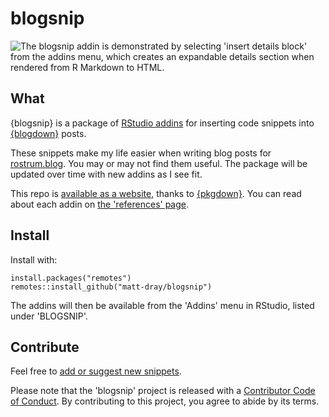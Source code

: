 # blogsnip

<img src="https://www.rostrum.blog/post/2019-10-22-blogsnip-an-rstudio-addin-package_files/blogsnip.gif" alt="The blogsnip addin is demonstrated by selecting 'insert details block' from the addins menu, which creates an expandable details section when rendered from R Markdown to HTML.">

## What

{blogsnip} is a package of [RStudio addins](https://rstudio.github.io/rstudioaddins/) for inserting code snippets into [{blogdown}](https://bookdown.org/yihui/blogdown/) posts.

These snippets make my life easier when writing blog posts for [rostrum.blog](https://rostrum.blog). You may or may not find them useful. The package will be updated over time with new addins as I see fit.

This repo is [available as a website](https://matt-dray.github.io/blogsnip/), thanks to [{pkgdown}](https://pkgdown.r-lib.org/). You can read about each addin on [the 'references' page](https://matt-dray.github.io/blogsnip/reference/index.html).

## Install

Install with:

```
install.packages("remotes")
remotes::install_github("matt-dray/blogsnip")
```

The addins will then be available from the 'Addins' menu in RStudio, listed under 'BLOGSNIP'.

## Contribute

Feel free to [add or suggest new snippets](https://github.com/matt-dray/blogsnip/issues). 

Please note that the 'blogsnip' project is released with a [Contributor Code of Conduct](CODE_OF_CONDUCT.md). By contributing to this project, you agree to abide by its terms.
